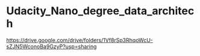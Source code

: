 # Udacity_Nano_degree_data_architech

https://drive.google.com/drive/folders/1Vf8rSp3RhqoWcU-sZJN5WconoBa9GzyP?usp=sharing
